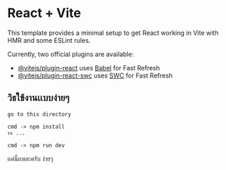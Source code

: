 # React + Vite

This template provides a minimal setup to get React working in Vite with HMR and some ESLint rules.

Currently, two official plugins are available:

- [@vitejs/plugin-react](https://github.com/vitejs/vite-plugin-react/blob/main/packages/plugin-react/README.md) uses [Babel](https://babeljs.io/) for Fast Refresh
- [@vitejs/plugin-react-swc](https://github.com/vitejs/vite-plugin-react-swc) uses [SWC](https://swc.rs/) for Fast Refresh

## วิธใช้งานเเบบง่ายๆ
`go to this directory`
```
cmd -> npm install
รอ ...

cmd -> npm run dev
```
เเค่นี้เเหละครับ ง่ายๆ